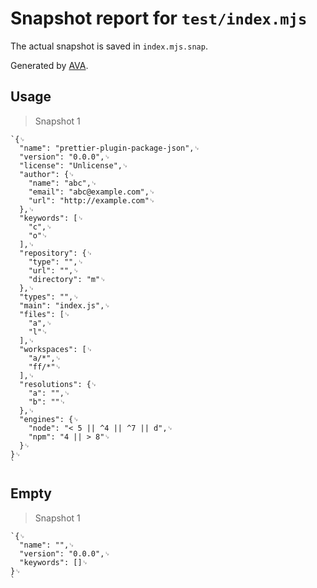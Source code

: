 # Snapshot report for `test/index.mjs`

The actual snapshot is saved in `index.mjs.snap`.

Generated by [AVA](https://avajs.dev).

## Usage

> Snapshot 1

    `{␊
      "name": "prettier-plugin-package-json",␊
      "version": "0.0.0",␊
      "license": "Unlicense",␊
      "author": {␊
        "name": "abc",␊
        "email": "abc@example.com",␊
        "url": "http://example.com"␊
      },␊
      "keywords": [␊
        "c",␊
        "o"␊
      ],␊
      "repository": {␊
        "type": "",␊
        "url": "",␊
        "directory": "m"␊
      },␊
      "types": "",␊
      "main": "index.js",␊
      "files": [␊
        "a",␊
        "l"␊
      ],␊
      "workspaces": [␊
        "a/*",␊
        "ff/*"␊
      ],␊
      "resolutions": {␊
        "a": "",␊
        "b": ""␊
      },␊
      "engines": {␊
        "node": "< 5 || ^4 || ^7 || d",␊
        "npm": "4 || > 8"␊
      }␊
    }␊
    `

## Empty

> Snapshot 1

    `{␊
      "name": "",␊
      "version": "0.0.0",␊
      "keywords": []␊
    }␊
    `
